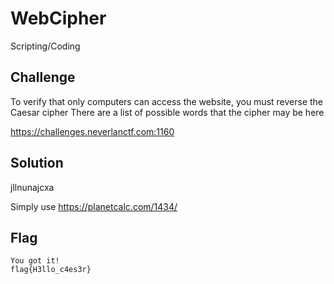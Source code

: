 # WebCipher
Scripting/Coding

## Challenge 

To verify that only computers can access the website, you must reverse the Caesar cipher There are a list of possible words that the cipher may be here

https://challenges.neverlanctf.com:1160

## Solution

jllnunajcxa

Simply use https://planetcalc.com/1434/


## Flag

	You got it!
	flag{H3llo_c4es3r}
